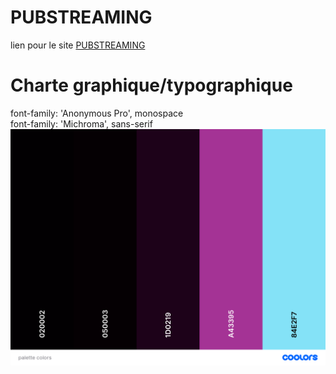 # PUBSTREAMING

lien pour le site [PUBSTREAMING](https://theocou.github.io/PUBSTREAMING-main/index.html)

# Charte graphique/typographique
font-family: 'Anonymous Pro', monospace <br>
font-family: 'Michroma', sans-serif
![palettestream.png](./asset/palettecolors.png)